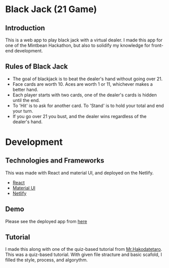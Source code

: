 # Black Jack (21 Game)

## Introduction
This is a web app to play black jack with a virtual dealer. I made this app for one of the Mintbean Hackathon, but also to solidify my knowledge for front-end development. 

## Rules of Black Jack
- The goal of blackjack is to beat the dealer's hand without going over 21.
- Face cards are worth 10. Aces are worth 1 or 11, whichever makes a better hand. 
- Each player starts with two cards, one of the dealer's cards is hidden until the end. 
- To 'Hit' is to ask for another card. To 'Stand' is to hold your total and end your turn. 
- If you go over 21 you bust, and the dealer wins regardless of the dealer's hand.

# Development
## Technologies and Frameworks 
This was made with React and material UI, and deployed on the Netlify. 
* [React](https://reactjs.org/)
* [Material UI](https://material-ui.com/)
* [Netlify](https://www.netlify.com/)

## Demo
Please see the deployed app from [here](https://simplebj.netlify.app/)

## Tutorial
I made this along with one of the quiz-based tutorial from [Mr.Hakodatetaro](https://note.com/hakolab/n/n781f25b6a8db?magazine_key=mf69781e606c8). 
This was a quiz-based tutorial. With given file stracture and basic scafold, I filled the style, process, and algorythm.